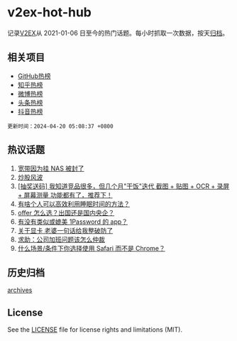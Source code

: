 # v2ex-hot-hub

 记录[V2EX](https://www.v2ex.com/)从 2021-01-06 日至今的热门话题。每小时抓取一次数据，按天[归档](archives)。
 
 ## 相关项目

- [GitHub热榜](https://github.com/lonnyzhang423/github-hot-hub)
- [知乎热榜](https://github.com/lonnyzhang423/zhihu-hot-hub)
- [微博热榜](https://github.com/lonnyzhang423/weibo-hot-hub)
- [头条热榜](https://github.com/lonnyzhang423/toutiao-hot-hub)
- [抖音热榜](https://github.com/lonnyzhang423/douyin-hot-hub)


 `更新时间：2024-04-20 05:08:37 +0800`

## 热议话题

1. [宽带因为挂 NAS 被封了](https://www.v2ex.com/t/1033800)
1. [炒股风波](https://www.v2ex.com/t/1033945)
1. [[抽奖送码] 我知道竞品很多，但几个月"干饭"迭代 截图 + 贴图 + OCR + 录屏 + 屏幕测量 功能都有了，推荐下！](https://www.v2ex.com/t/1033803)
1. [有啥个人可以高效利用睡眠时间的方法？](https://www.v2ex.com/t/1033796)
1. [offer 怎么选？出国还是国内央企？](https://www.v2ex.com/t/1033840)
1. [有没有类似或媲美 1Password 的 app？](https://www.v2ex.com/t/1033795)
1. [关于显卡 老婆一句话给我整破防了](https://www.v2ex.com/t/1033919)
1. [求助：公司加班问题该怎么仲裁](https://www.v2ex.com/t/1033844)
1. [什么场景/条件下你选择使用 Safari 而不是 Chrome？](https://www.v2ex.com/t/1033954)

## 历史归档

[archives](archives)

## License

See the [LICENSE](LICENSE) file for license rights and limitations (MIT).
